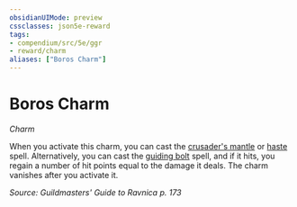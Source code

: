 ```yaml
---
obsidianUIMode: preview
cssclasses: json5e-reward
tags:
- compendium/src/5e/ggr
- reward/charm
aliases: ["Boros Charm"]
---
```

# Boros Charm
*Charm*  

When you activate this charm, you can cast the [crusader's mantle](crusaders-mantle.md) or [haste](haste.md) spell. Alternatively, you can cast the [guiding bolt](guiding-bolt.md) spell, and if it hits, you regain a number of hit points equal to the damage it deals. The charm vanishes after you activate it.

*Source: Guildmasters' Guide to Ravnica p. 173*